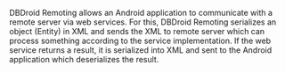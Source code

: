DBDroid Remoting allows an Android application to communicate with a remote server via web services.
For this, DBDroid Remoting serializes an object (Entity) in XML and sends the XML to remote server which can process something according to the service implementation.
If the web service returns a result, it is serialized into XML and sent to the Android application which deserializes the result.